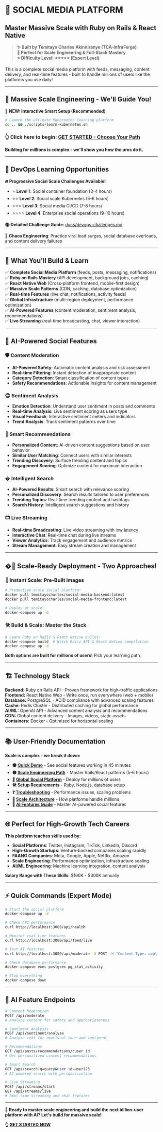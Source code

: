 # 📱 **SOCIAL MEDIA PLATFORM**
## **Master Massive Scale with Ruby on Rails & React Native**

> **✨ Built by Temitayo Charles Akinniranye (TCA-InfraForge)**  
> **🎯 Perfect for Scale Engineering & Full-Stack Mastery**  
> **⭐ Difficulty Level: ⭐⭐⭐⭐⭐ (Expert Level)**  

This is a complete social media platform with feeds, messaging, content delivery, and real-time features - built to handle millions of users like the platforms you use daily!

---

## **🚀 Massive Scale Engineering - We'll Guide You!**

**🎯 NEW: Interactive Smart Setup (Recommended)**
```bash
# Launch the ultimate Kubernetes learning platform
cd .. && ./scripts/learn-kubernetes.sh
```

### **👆 Click here to begin:** [**GET STARTED - Choose Your Path**](./GET-STARTED.md)

**Building for millions is complex - we'll show you how the pros do it.**

---

## 📱 DevOps Learning Opportunities

**🔥 Progressive Social Scale Challenges Available!**
- ⭐ **Level 1**: Social container foundation (3-4 hours)
- ⭐⭐ **Level 2**: Social scale Kubernetes (5-6 hours)  
- ⭐⭐⭐ **Level 3**: Social media CI/CD (7-8 hours)
- ⭐⭐⭐⭐ **Level 4**: Enterprise social operations (9-10 hours)

**📚 Detailed Challenge Guide**: [docs/devops-challenges.md](docs/devops-challenges.md)

**🚨 Chaos Engineering**: Practice viral load surges, social database overloads, and content delivery failures

---

## **🎯 What You'll Build & Learn**

✅ **Complete Social Media Platform** (feeds, posts, messaging, notifications)  
✅ **Ruby on Rails Mastery** (API development, background jobs, caching)  
✅ **React Native Web** (Cross-platform frontend, mobile-first design)  
✅ **Massive Scale Patterns** (CDN, caching, database optimization)  
✅ **Real-time Features** (live chat, notifications, activity feeds)  
✅ **Global Infrastructure** (multi-region deployment, performance optimization)  
✅ **AI-Powered Features** (content moderation, sentiment analysis, recommendations)  
✅ **Live Streaming** (real-time broadcasting, chat, viewer interaction)  

---

## **🤖 AI-Powered Social Features**

### **🛡️ Content Moderation**
- **AI-Powered Safety**: Automatic content analysis and risk assessment
- **Real-time Filtering**: Instant detection of inappropriate content
- **Category Detection**: Smart classification of content types
- **Safety Recommendations**: Actionable insights for content management

### **😊 Sentiment Analysis**
- **Emotion Detection**: Understand user sentiment in posts and comments
- **Real-time Analysis**: Live sentiment scoring as users type
- **Visual Feedback**: Interactive sentiment meters and indicators
- **Trend Analysis**: Track sentiment patterns over time

### **🎯 Smart Recommendations**
- **Personalized Content**: AI-driven content suggestions based on user behavior
- **Similar User Matching**: Connect users with similar interests
- **Trending Discovery**: Surface trending content and topics
- **Engagement Scoring**: Optimize content for maximum interaction

### **� Intelligent Search**
- **AI-Powered Results**: Smart search with relevance scoring
- **Personalized Discovery**: Search results tailored to user preferences
- **Trending Topics**: Real-time trending content and hashtags
- **Search History**: Intelligent search suggestions and history

### **📺 Live Streaming**
- **Real-time Broadcasting**: Live video streaming with low latency
- **Interactive Chat**: Real-time chat during live streams
- **Viewer Analytics**: Track engagement and audience metrics
- **Stream Management**: Easy stream creation and management

---

## **�🐳 Scale-Ready Deployment - Two Approaches!**

### **🚀 Instant Scale: Pre-Built Images**
```bash
# Production-scale social platform:
docker pull temitayocharles/social-media-backend:latest
docker pull temitayocharles/social-media-frontend:latest

# Deploy at scale:
docker-compose up -d
```

### **🛠️ Build & Scale: Master the Stack**
```bash
# Learn Ruby on Rails & React Native builds:
docker-compose build  # Watch Rails API & React Native compilation
docker-compose up -d
```

**Both options are built for millions of users!** Pick your learning path.

---

## **🏗️ Technology Stack**

**Backend:** Ruby on Rails API - Proven framework for high-traffic applications  
**Frontend:** React Native Web - Write once, run everywhere (web + mobile)  
**Database:** PostgreSQL - ACID compliance with advanced scaling features  
**Cache:** Redis Cluster - Distributed caching for global performance  
**AI/ML:** OpenAI API - Advanced content analysis and recommendations  
**CDN:** Global content delivery - Images, videos, static assets  
**Containers:** Docker - Optimized for horizontal scaling  

---

## **📚 User-Friendly Documentation**

**Scale is complex - we break it down:**

- **🟢 [Quick Demo](./docs/quick-demo.md)** - See social features working in 45 minutes
- **🟡 [Scale Engineering Path](./docs/scale-engineering.md)** - Master Rails/React patterns (5-6 hours)
- **🔴 [Global Social Platform](./docs/global-social.md)** - Deploy for millions of users
- **🛠️ [Setup Requirements](./docs/setup-requirements.md)** - Ruby, Node.js, database setup
- **❓ [Troubleshooting](./docs/troubleshooting.md)** - Performance issues, scaling problems
- **📖 [Scale Architecture](./docs/scale-architecture.md)** - How platforms handle millions
- **🤖 [AI Features Guide](./docs/ai-features.md)** - Master AI-powered social features

---

## **🌐 Perfect for High-Growth Tech Careers**

**This platform teaches skills used by:**
- **Social Platforms**: Twitter, Instagram, TikTok, LinkedIn, Discord
- **High-Growth Startups**: Venture-backed companies scaling rapidly
- **FAANG Companies**: Meta, Google, Apple, Netflix, Amazon
- **Scale Engineering**: Performance optimization, infrastructure scaling
- **AI/ML Engineering**: Machine learning integration, content analysis

**Salary Range with These Skills**: $160K - $300K annually

---

## **⚡ Quick Commands (Expert Mode)**

```bash
# Start the social platform
docker-compose up -d

# Check API performance
curl http://localhost:3000/api/health

# Monitor real-time features
curl http://localhost:3000/api/feed/live

# Test AI features
curl http://localhost:3000/api/moderate -X POST -H "Content-Type: application/json" -d '{"content":"test content"}'

# Check database performance
docker-compose exec postgres pg_stat_activity

# Stop everything
docker-compose down
```

---

## **🎯 AI Feature Endpoints**

```bash
# Content Moderation
POST /api/moderate
# Analyze content for safety and appropriateness

# Sentiment Analysis
POST /api/sentiment/analyze
# Analyze text for emotional tone and sentiment

# Recommendations
GET /api/posts/recommendations/:user_id
# Get personalized content recommendations

# Smart Search
GET /api/search?q=query&user_id=user123
# AI-powered search with personalization

# Live Streaming
POST /api/streams/start
GET /api/streams/live
# Real-time streaming and chat features
```

---

**🎯 Ready to master scale engineering and build the next billion-user platform with AI? Let's build for massive scale!**

**👆 [GET STARTED NOW](./GET-STARTED.md)**